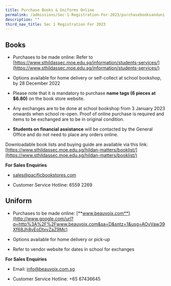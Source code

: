 ```yaml
---
title: Purchase Books & Uniforms Online
permalink: /admissions/Sec-1-Registration-For-2023/purchasebooksanduniformsonline/
description: ""
third_nav_title: Sec 1 Registration For 2023
---
```



## Books

*   Purchases to be made online: Refer to [https://www.sthildassec.moe.edu.sg/information/students-services/](https://www.sthildassec.moe.edu.sg/information/students-services/)
    
*   Options available for home delivery or self-collect at school bookshop, by 28 December 2022
    
*   Please note that it is mandatory to purchase **name tags (6 pieces at $6.80)** on the book store website.
    
*   Any exchanges are to be done at school bookshop from 3 January 2023 onwards when school re-open. Proof of online purchase is required and items to be exchanged are to be in original condition.
    
*   **Students on financial assistance** will be contacted by the General Office and do not need to place any orders online.
    

Downloadable book lists and buying guide are available via this link: [https://www.sthildassec.moe.edu.sg/hildan-matters/booklist/](https://www.sthildassec.moe.edu.sg/hildan-matters/booklist/)

**For Sales Enquiries**

*   [sales@pacificbookstores.com](mailto:sales@pacificbookstores.com)
    
*   Customer Service Hotline: 6559 2269

## Uniform

*   Purchases to be made online: [**www.beauvoix.com**](http://www.google.com/url?q=http%3A%2F%2Fwww.beauvoix.com&sa=D&sntz=1&usg=AOvVaw39Xf68Jh8vEoDtxvZaZ9Mc)
    
*   Options available for home delivery or pick-up
    
*   Refer to vendor website for dates in school for exchanges
    

**For Sales Enquiries**

*   Email: info@beauvoix.com.sg
    
*   Customer Service Hotline: +65 67436645